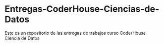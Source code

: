 # Entregas-CoderHouse-Ciencias-de-Datos
Este es un repositorio de las entregas de trabajos curso CoderHouse Ciencia de Datos 
